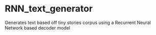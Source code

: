 # RNN_text_generator
Generates text based off tiny stories corpus using a Recurrent Neural Network based decoder model

